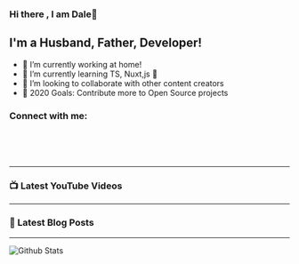 ### Hi there , I am Dale👋

## I'm a Husband, Father, Developer!
- 🔭 I’m currently working at home!
- 🌱 I’m currently learning TS, Nuxt,js 🤣
- 👯 I’m looking to collaborate with other content creators
- 🥅 2020 Goals: Contribute more to Open Source projects

### Connect with me:

<br />
<br />
<br />

---

### 📺 Latest YouTube Videos
<!-- YOUTUBE:START -->
<!-- YOUTUBE:END -->

---

### 📕 Latest Blog Posts
<!-- BLOG-POST-LIST:START -->
<!-- BLOG-POST-LIST:END -->

---

<img align="left" alt="Github Stats" src="https://github-readme-stats.codestackr.vercel.app/api?username=guoxiangke&show_icons=true&hide_border=true" />
